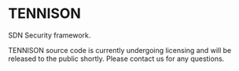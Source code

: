 # TENNISON
SDN Security framework.

TENNISON source code is currently undergoing licensing and will be released to the public shortly. Please contact us for any questions.
